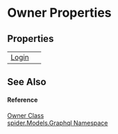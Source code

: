 # Owner Properties




## Properties
<table>
<tr>
<td><a href="366e6283-9da8-2dfa-df87-b66365aedc64">Login</a></td>
<td> </td></tr>
</table>

## See Also


#### Reference
<a href="43d0c417-2993-a546-59ea-cdd5d25c7782">Owner Class</a>  
<a href="a7324a28-4f46-beaa-9269-26a8fa385391">spider.Models.Graphql Namespace</a>  

